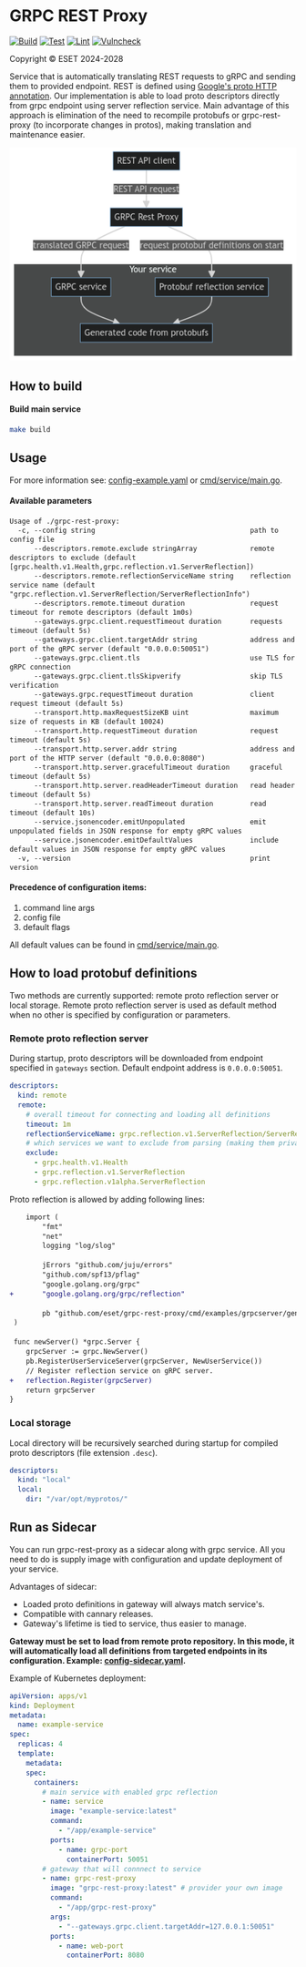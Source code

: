 # GRPC REST Proxy

[![Build](https://github.com/eset/grpc-rest-proxy/actions/workflows/build.yaml/badge.svg)](https://github.com/eset/grpc-rest-proxy/actions/workflows/build.yaml)
[![Test](https://github.com/eset/grpc-rest-proxy/actions/workflows/test.yaml/badge.svg)](https://github.com/eset/grpc-rest-proxy/actions/workflows/test.yaml)
[![Lint](https://github.com/eset/grpc-rest-proxy/actions/workflows/lint.yaml/badge.svg)](https://github.com/eset/grpc-rest-proxy/actions/workflows/lint.yaml)
[![Vulncheck](https://github.com/eset/grpc-rest-proxy/actions/workflows/vulncheck.yaml/badge.svg)](https://github.com/eset/grpc-rest-proxy/actions/workflows/vulncheck.yaml)

Copyright © ESET 2024-2028

Service that is automatically translating REST requests to gRPC and sending them to provided endpoint. REST is defined using [Google's proto HTTP annotation](https://github.com/googleapis/googleapis/blob/master/google/api/http.proto). Our implementation is able to load proto descriptors directly from grpc endpoint using server reflection service. Main advantage of this approach is elimination of the need to recompile protobufs or grpc-rest-proxy (to incorporate changes in protos), making translation and maintenance easier.

<p align="center">
<img src="./docs/diagram.png">
</p>

## How to build
#### Build main service
```bash
make build
```

## Usage
For more information see:  [config-example.yaml](./config-example.yaml) or [cmd/service/main.go](./cmd/service/main.go).

#### Available parameters
```
Usage of ./grpc-rest-proxy:
  -c, --config string                                      path to config file
      --descriptors.remote.exclude stringArray             remote descriptors to exclude (default [grpc.health.v1.Health,grpc.reflection.v1.ServerReflection])
      --descriptors.remote.reflectionServiceName string    reflection service name (default "grpc.reflection.v1.ServerReflection/ServerReflectionInfo")
      --descriptors.remote.timeout duration                request timeout for remote descriptors (default 1m0s)
      --gateways.grpc.client.requestTimeout duration       requests timeout (default 5s)
      --gateways.grpc.client.targetAddr string             address and port of the gRPC server (default "0.0.0.0:50051")
      --gateways.grpc.client.tls                           use TLS for gRPC connection
      --gateways.grpc.client.tlsSkipverify                 skip TLS verification
      --gateways.grpc.requestTimeout duration              client request timeout (default 5s)
      --transport.http.maxRequestSizeKB uint               maximum size of requests in KB (default 10024)
      --transport.http.requestTimeout duration             request timeout (default 5s)
      --transport.http.server.addr string                  address and port of the HTTP server (default "0.0.0.0:8080")
      --transport.http.server.gracefulTimeout duration     graceful timeout (default 5s)
      --transport.http.server.readHeaderTimeout duration   read header timeout (default 5s)
      --transport.http.server.readTimeout duration         read timeout (default 10s)
      --service.jsonencoder.emitUnpopulated                emit unpopulated fields in JSON response for empty gRPC values
      --service.jsonencoder.emitDefaultValues              include default values in JSON response for empty gRPC values
  -v, --version                                            print version
```

#### Precedence of configuration items:
1. command line args
2. config file
3. default flags

All default values can be found in [cmd/service/main.go](./cmd/service/main.go).

## How to load protobuf definitions
Two methods are currently supported: remote proto reflection server or local storage.
Remote proto reflection server is used as default method when no other is specified by configuration or parameters.

### Remote proto reflection server
During startup, proto descriptors will be downloaded from endpoint specified in `gateways` section. Default endpoint address is `0.0.0.0:50051`.
```yaml
descriptors:
  kind: remote
  remote:
    # overall timeout for connecting and loading all definitions
    timeout: 1m 
    reflectionServiceName: grpc.reflection.v1.ServerReflection/ServerReflectionInfo
    # which services we want to exclude from parsing (making them private)
    exclude:
      - grpc.health.v1.Health
      - grpc.reflection.v1.ServerReflection
      - grpc.reflection.v1alpha.ServerReflection
```

Proto reflection is allowed by adding following lines: 

```diff
    import (
        "fmt"
	    "net"
	    logging "log/slog"

	    jErrors "github.com/juju/errors"
	    "github.com/spf13/pflag"
	    "google.golang.org/grpc"
+       "google.golang.org/grpc/reflection" 

	    pb "github.com/eset/grpc-rest-proxy/cmd/examples/grpcserver/gen/user/v1"
 )

 func newServer() *grpc.Server {
	grpcServer := grpc.NewServer()
	pb.RegisterUserServiceServer(grpcServer, NewUserService())
	// Register reflection service on gRPC server.
+	reflection.Register(grpcServer)
	return grpcServer
}
```


### Local storage
Local directory will be recursively searched during startup for compiled proto descriptors (file extension `.desc`).
```yaml
descriptors:
  kind: "local"
  local:
    dir: "/var/opt/myprotos/"
```

## Run as Sidecar
You can run grpc-rest-proxy as a sidecar along with grpc service. All you need to do is supply image with configuration and update deployment of your service.

Advantages of sidecar:
- Loaded proto definitions in gateway will always match service's.
- Compatible with cannary releases.
- Gateway's lifetime is tied to service, thus easier to manage.

**Gateway must be set to load from remote proto repository. In this mode, it will automatically load all definitions from targeted endpoints in its configuration. Example: [config-sidecar.yaml](config-sidecar.yaml).**

Example of Kubernetes deployment:
```yaml
apiVersion: apps/v1
kind: Deployment
metadata:
  name: example-service
spec:
  replicas: 4
  template:
    metadata:
    spec:
      containers:
        # main service with enabled grpc reflection
        - name: service 
          image: "example-service:latest"
          command:
            - "/app/example-service"
          ports:
            - name: grpc-port
              containerPort: 50051
        # gateway that will connnect to service
        - name: grpc-rest-proxy
          image: "grpc-rest-proxy:latest" # provider your own image
          command:
            - "/app/grpc-rest-proxy"
          args:
            - "--gateways.grpc.client.targetAddr=127.0.0.1:50051"
          ports:
            - name: web-port
              containerPort: 8080
```